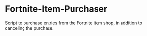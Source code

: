 # Fortnite-Item-Purchaser
Script to purchase entries from the Fortnite item shop, in addition to canceling the purchase.
